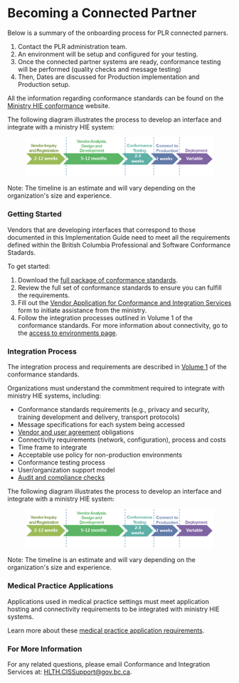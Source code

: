 # Becoming a Connected Partner

Below is a summary of the onboarding process for PLR connected parners.

1. Contact the PLR administration team.
1. An environment will be setup and configured for your testing.
1. Once the connected partner systems are ready, conformance testing will be performed (quality checks and message testing)
1. Then, Dates are discussed for Production implementation and Production setup.

All the information regarding conformance standards can be found on the [Ministry HIE conformance](https://www2.gov.bc.ca/gov/content/health/practitioner-professional-resources/software/getting-started "BC Government Health Information Exchange") website.

The following diagram illustrates the process to develop an interface and integrate with a ministry HIE system:

<div>
<figure class="figure">
  <img src="vendor-integration-process.png" class="figure-img img-responsive img-rounded center-block" alt="Vendor Integration Process">
</figure>
<p></p>
</div>

Note: The timeline is an estimate and will vary depending on the organization's size and experience.

### Getting Started
Vendors that are developing interfaces that correspond to those documented in this Implementation Guide need to meet all the requirements defined within the British Columbia Professional and Software Conformance Stadards.

To get started:

1. Download the [full package of conformance standards](https://www2.gov.bc.ca/gov/content/health/practitioner-professional-resources/software/conformance-standards).
2. Review the full set of conformance standards to ensure you can fulfill the requirements.
3. Fill out the [Vendor Application for Conformance and Integration Services](http://www2.gov.bc.ca/gov/DownloadAsset?assetId=B2B78EF183D6419BB9E40F0423EB281B&filename=4637save.pdf) form to initiate assistance from the ministry.
4. Follow the integration processes outlined in Volume 1 of the conformance standards.  For more information about connectivity, go to the [access to environments page](https://www2.gov.bc.ca/gov/content/health/practitioner-professional-resources/software/getting-started/access-to-environments).

### Integration Process
The integration process and requirements are described in [Volume 1](https://www2.gov.bc.ca/gov/content/health/practitioner-professional-resources/software/conformance-standards) of the conformance standards.

Organizations must understand the commitment required to integrate with ministry HIE systems, including:

* Conformance standards requirements (e.g., privacy and security, training development and delivery, transport protocols)
* Message specifications for each system being accessed
* [Vendor and user agreement](https://www2.gov.bc.ca/assets/gov/health/practitioner-pro/software-development-guidelines/vendor-participation-agreement.pdf) obligations
* Connectivity requirements (network, configuration), process and costs
* Time frame to integrate
* Acceptable use policy for non-production environments
* Conformance testing process
* User/organization support model
* [Audit and compliance checks](https://www2.gov.bc.ca/gov/content/health/practitioner-professional-resources/software/getting-started/audit-and-compliance-checks)

The following diagram illustrates the process to develop an interface and integrate with a ministry HIE system:

<div>
<figure class="figure">
  <img src="vendor-integration-process.png" class="figure-img img-responsive img-rounded center-block" alt="Vendor Integration Process">
</figure>
<p></p>
</div>

Note: The timeline is an estimate and will vary depending on the organization's size and experience.

### Medical Practice Applications
Applications used in medical practice settings must meet application hosting and connectivity requirements to be integrated with ministry HIE systems.

Learn more about these [medical practice application requirements](https://www2.gov.bc.ca/gov/content/health/practitioner-professional-resources/software/conformance-standards/medical-practice-application-requirements).

### For More Information
For any related questions, please email Conformance and Integration Services at: <a href="mailto:HLTH.CISSupport@gov.bc.ca">HLTH.CISSupport@gov.bc.ca</a>.